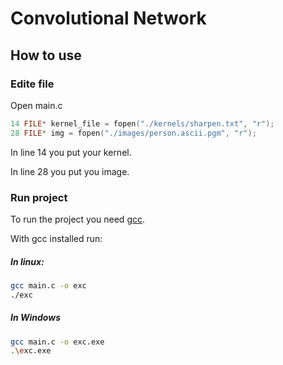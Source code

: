 # Convolutional Network

## How to use

### Edite file

Open main.c

```c
14 FILE* kernel_file = fopen("./kernels/sharpen.txt", "r");
28 FILE* img = fopen("./images/person.ascii.pgm", "r");
```

In line 14 you put your kernel.

In line 28 you put you image.

### Run project

To run the project you need [gcc](https://gcc.gnu.org/).

With gcc installed run:

##### In linux:

```bash
gcc main.c -o exc
./exc
```

##### In Windows

```bash
gcc main.c -o exc.exe
.\exc.exe
```